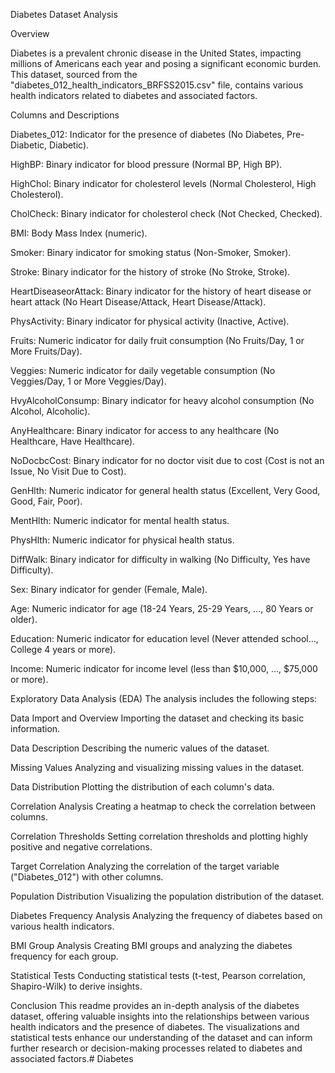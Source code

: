 Diabetes Dataset Analysis

Overview

Diabetes is a prevalent chronic disease in the United States, impacting millions of Americans each year and posing a significant economic burden. This dataset, sourced from the "diabetes_012_health_indicators_BRFSS2015.csv" file, contains various health indicators related to diabetes and associated factors.

Columns and Descriptions

Diabetes_012: Indicator for the presence of diabetes (No Diabetes, Pre-Diabetic, Diabetic).

HighBP: Binary indicator for blood pressure (Normal BP, High BP).

HighChol: Binary indicator for cholesterol levels (Normal Cholesterol, High Cholesterol).

CholCheck: Binary indicator for cholesterol check (Not Checked, Checked).

BMI: Body Mass Index (numeric).

Smoker: Binary indicator for smoking status (Non-Smoker, Smoker).

Stroke: Binary indicator for the history of stroke (No Stroke, Stroke).

HeartDiseaseorAttack: Binary indicator for the history of heart disease or heart attack (No Heart Disease/Attack, Heart Disease/Attack).

PhysActivity: Binary indicator for physical activity (Inactive, Active).

Fruits: Numeric indicator for daily fruit consumption (No Fruits/Day, 1 or More Fruits/Day).

Veggies: Numeric indicator for daily vegetable consumption (No Veggies/Day, 1 or More Veggies/Day).

HvyAlcoholConsump: Binary indicator for heavy alcohol consumption (No Alcohol, Alcoholic).

AnyHealthcare: Binary indicator for access to any healthcare (No Healthcare, Have Healthcare).

NoDocbcCost: Binary indicator for no doctor visit due to cost (Cost is not an Issue, No Visit Due to Cost).

GenHlth: Numeric indicator for general health status (Excellent, Very Good, Good, Fair, Poor).

MentHlth: Numeric indicator for mental health status.

PhysHlth: Numeric indicator for physical health status.

DiffWalk: Binary indicator for difficulty in walking (No Difficulty, Yes have Difficulty).

Sex: Binary indicator for gender (Female, Male).

Age: Numeric indicator for age (18-24 Years, 25-29 Years, ..., 80 Years or older).

Education: Numeric indicator for education level (Never attended school..., College 4 years or more).

Income: Numeric indicator for income level (less than $10,000, ..., $75,000 or more).

Exploratory Data Analysis (EDA)
The analysis includes the following steps:

Data Import and Overview
Importing the dataset and checking its basic information.

Data Description
Describing the numeric values of the dataset.

Missing Values
Analyzing and visualizing missing values in the dataset.

Data Distribution
Plotting the distribution of each column's data.

Correlation Analysis
Creating a heatmap to check the correlation between columns.

Correlation Thresholds
Setting correlation thresholds and plotting highly positive and negative correlations.

Target Correlation
Analyzing the correlation of the target variable ("Diabetes_012") with other columns.

Population Distribution
Visualizing the population distribution of the dataset.

Diabetes Frequency Analysis
Analyzing the frequency of diabetes based on various health indicators.

BMI Group Analysis
Creating BMI groups and analyzing the diabetes frequency for each group.

Statistical Tests
Conducting statistical tests (t-test, Pearson correlation, Shapiro-Wilk) to derive insights.

Conclusion
This readme provides an in-depth analysis of the diabetes dataset, offering valuable insights into the relationships between various health indicators and the presence of diabetes. The visualizations and statistical tests enhance our understanding of the dataset and can inform further research or decision-making processes related to diabetes and associated factors.# Diabetes
